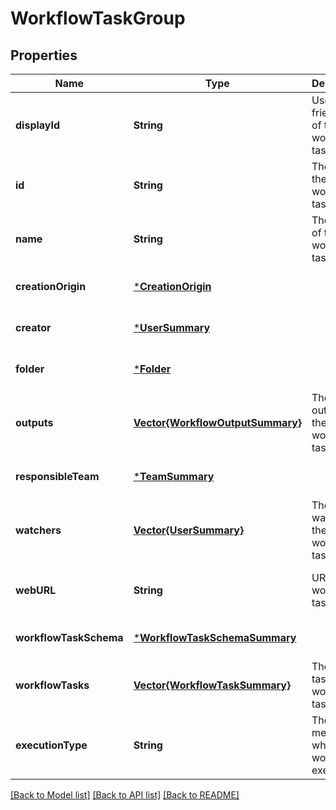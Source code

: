 # WorkflowTaskGroup


## Properties
Name | Type | Description | Notes
------------ | ------------- | ------------- | -------------
**displayId** | **String** | User-friendly ID of the workflow task group | [optional] [default to nothing]
**id** | **String** | The ID of the workflow task group | [optional] [readonly] [default to nothing]
**name** | **String** | The name of the workflow task group | [optional] [default to nothing]
**creationOrigin** | [***CreationOrigin**](CreationOrigin.md) |  | [optional] [default to nothing]
**creator** | [***UserSummary**](UserSummary.md) |  | [optional] [default to nothing]
**folder** | [***Folder**](Folder.md) |  | [optional] [default to nothing]
**outputs** | [**Vector{WorkflowOutputSummary}**](WorkflowOutputSummary.md) | The outputs of the workflow task group | [optional] [default to nothing]
**responsibleTeam** | [***TeamSummary**](TeamSummary.md) |  | [optional] [default to nothing]
**watchers** | [**Vector{UserSummary}**](UserSummary.md) | The users watching the workflow task group | [optional] [default to nothing]
**webURL** | **String** | URL of the workflow task group | [optional] [readonly] [default to nothing]
**workflowTaskSchema** | [***WorkflowTaskSchemaSummary**](WorkflowTaskSchemaSummary.md) |  | [optional] [default to nothing]
**workflowTasks** | [**Vector{WorkflowTaskSummary}**](WorkflowTaskSummary.md) | The input tasks to the workflow task group | [optional] [default to nothing]
**executionType** | **String** | The method by which the workflow is executed | [optional] [default to nothing]


[[Back to Model list]](../README.md#models) [[Back to API list]](../README.md#api-endpoints) [[Back to README]](../README.md)



